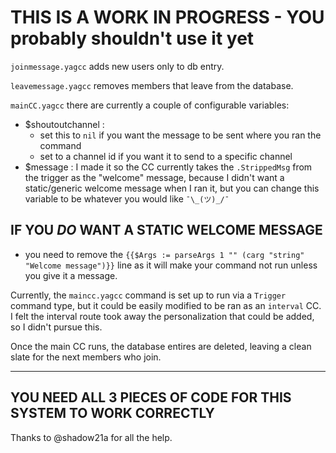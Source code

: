 # THIS IS A WORK IN PROGRESS - YOU probably shouldn't use it yet

`joinmessage.yagcc` adds new users only to db entry.

`leavemessage.yagcc` removes members that leave from the database.

`mainCC.yagcc` there are currently a couple of configurable variables:

- $shoutoutchannel :
  - set this to `nil` if you want the message to be sent where you ran the command
  - set to a channel id if you want it to send to a specific channel
- $message : I made it so the CC currently takes the `.StrippedMsg` from the trigger as the "welcome" message, because I didn't want a static/generic welcome message when I ran it, but you can change this variable to be whatever you would like `¯\_(ツ)_/¯`

## IF YOU *__DO__* WANT A STATIC WELCOME MESSAGE

- you need to remove the `{{$Args := parseArgs 1 "" (carg "string" "Welcome message")}}` line as it will make your command not run unless you give it a message.

Currently, the `maincc.yagcc` command is set up to run via a `Trigger` command type, but it could be easily modified to be ran as an `interval` CC. I felt the interval route took away the personalization that could be added, so I didn't pursue this.

Once the main CC runs, the database entires are deleted, leaving a clean slate for the next members who join.

---

## YOU NEED ALL 3 PIECES OF CODE FOR THIS SYSTEM TO WORK CORRECTLY

Thanks to @shadow21a for all the help.
